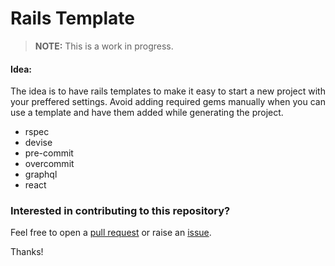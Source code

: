 # Rails Template

> **NOTE:**  This is a work in progress. 

#### Idea:

The idea is to have rails templates to make it easy to start a new project with your preffered settings.
Avoid adding required gems manually when you can use a template and have them added while generating the project.

- rspec
- devise
- pre-commit
- overcommit
- graphql
- react

### Interested in contributing to this repository?

Feel free to open a [pull request](https://github.com/deepakmahakale/rails-template/pulls) or raise an [issue](https://github.com/deepakmahakale/rails-template/issues).

Thanks!
